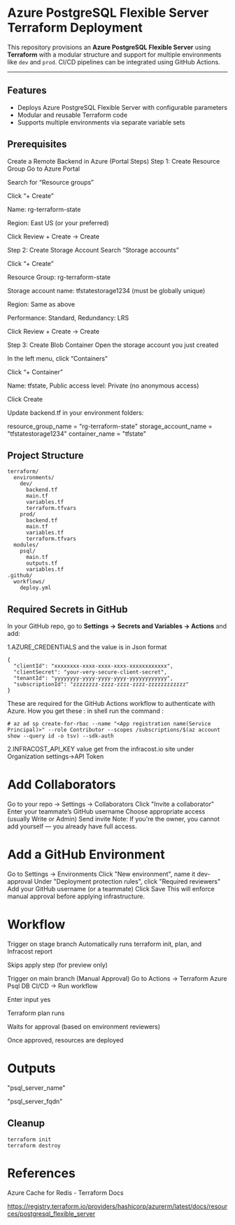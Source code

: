 # Azure PostgreSQL Flexible Server Terraform Deployment

This repository provisions an **Azure PostgreSQL Flexible Server** using **Terraform** with a modular structure and support for multiple environments like `dev` and `prod`. CI/CD pipelines can be integrated using GitHub Actions.

---

##  Features

- Deploys Azure PostgreSQL Flexible Server with configurable parameters
- Modular and reusable Terraform code
- Supports multiple environments via separate variable sets

## Prerequisites
Create a Remote Backend in Azure (Portal Steps)
Step 1: Create Resource Group
Go to Azure Portal

Search for “Resource groups”

Click “+ Create”

Name: rg-terraform-state

Region: East US (or your preferred)

Click Review + Create → Create

 Step 2: Create Storage Account
Search “Storage accounts”

Click “+ Create”

Resource Group: rg-terraform-state

Storage account name: tfstatestorage1234 (must be globally unique)

Region: Same as above

Performance: Standard, Redundancy: LRS

Click Review + Create → Create

 Step 3: Create Blob Container
Open the storage account you just created

In the left menu, click “Containers”

Click “+ Container”

Name: tfstate, Public access level: Private (no anonymous access)

Click Create

Update backend.tf in your environment folders:

resource_group_name  = "rg-terraform-state"
storage_account_name = "tfstatestorage1234"
container_name       = "tfstate"



 ## Project Structure

```
terraform/
  environments/
    dev/
      backend.tf
      main.tf
      variables.tf
      terraform.tfvars
    prod/
      backend.tf
      main.tf
      variables.tf
      terraform.tfvars
  modules/
    psql/
      main.tf
      outputs.tf
      variables.tf
.github/
  workflows/
    deploy.yml
```

##  Required Secrets in GitHub

In your GitHub repo, go to **Settings → Secrets and Variables → Actions** and add:

1.AZURE_CREDENTIALS  and the value is in Json format

```
{
  "clientId": "xxxxxxxx-xxxx-xxxx-xxxx-xxxxxxxxxxxx",
  "clientSecret": "your-very-secure-client-secret",
  "tenantId": "yyyyyyyy-yyyy-yyyy-yyyy-yyyyyyyyyyyy",
  "subscriptionId": "zzzzzzzz-zzzz-zzzz-zzzz-zzzzzzzzzzzz"
}
```

These are required for the GitHub Actions workflow to authenticate with Azure.
How you get these : in shell run the command :
```
# az ad sp create-for-rbac --name "<App registration name(Service Principal)>" --role Contributor --scopes /subscriptions/$(az account show --query id -o tsv) --sdk-auth
```

2.INFRACOST_API_KEY  value get from the infracost.io site under Organization settings->API Token

# Add Collaborators
Go to your repo → Settings → Collaborators
Click "Invite a collaborator"
Enter your teammate’s GitHub username
Choose appropriate access (usually Write or Admin)
Send invite
Note: If you're the owner, you cannot add yourself — you already have full access.
# Add a GitHub Environment
Go to Settings → Environments
Click "New environment", name it dev-approval
Under "Deployment protection rules", click "Required reviewers"
Add your GitHub username (or a teammate)
Click Save
This will enforce manual approval before applying infrastructure.

# Workflow
 Trigger on stage branch
Automatically runs terraform init, plan, and Infracost report

Skips apply step (for preview only)

 Trigger on main branch (Manual Approval)
Go to Actions → Terraform Azure Psql DB CI/CD → Run workflow

Enter input yes

Terraform plan runs

Waits for approval (based on environment reviewers)

Once approved, resources are deployed

# Outputs
"psql_server_name"

"psql_server_fqdn" 

##  Cleanup
```terminal
terraform init
terraform destroy 
```

# References
Azure Cache for Redis - Terraform Docs

https://registry.terraform.io/providers/hashicorp/azurerm/latest/docs/resources/postgresql_flexible_server
 
 